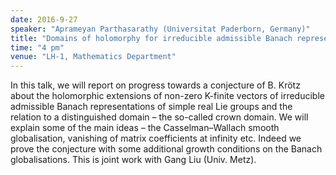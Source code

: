 ```yaml
---
date: 2016-9-27
speaker: "Aprameyan Parthasarathy (Universitat Paderborn, Germany)"
title: "Domains of holomorphy for irreducible admissible Banach representations"
time: "4 pm" 
venue: "LH-1, Mathematics Department"
---
```

In this talk, we will report on progress towards a conjecture of B. Krötz about the holomorphic extensions of
non-zero K-finite vectors of irreducible admissible Banach representations of simple real Lie groups and the
relation to a distinguished domain &ndash; the so-called crown domain. We will explain some of the main ideas
&ndash; the Casselman&ndash;Wallach smooth globalisation, vanishing of matrix coefficients at infinity etc.
Indeed we prove the conjecture with some additional growth conditions on the Banach globalisations. This is
joint work with Gang Liu (Univ. Metz).
